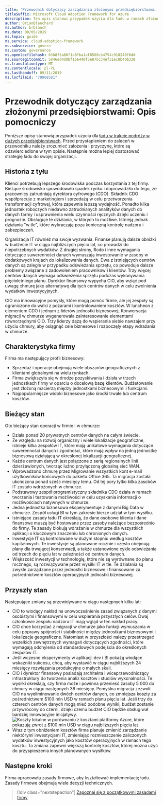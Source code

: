 ```yaml
---
title: 'Przewodnik dotyczący zarządzania złożonymi przedsiębiorstwami: Opis pomocniczy'
titleSuffix: Microsoft Cloud Adoption Framework for Azure
description: Ten opis stanowi przypadek użycia dla ładu w ramach złożonej podróży w chmurze złożonego przedsiębiorstwa.
author: BrianBlanchard
ms.author: brblanch
ms.date: 09/05/2019
ms.topic: guide
ms.service: cloud-adoption-framework
ms.subservice: govern
ms.custom: governance
ms.openlocfilehash: 03b8f5a86f1a8fba1af8588cb4794c918249f6dd
ms.sourcegitcommit: 5846ed4d0bf1b6440f5e87bc34ef31ec8b40b338
ms.translationtype: MT
ms.contentlocale: pl-PL
ms.lasthandoff: 09/11/2019
ms.locfileid: "70908581"
---
```

# <a name="governance-guide-for-complex-enterprises-the-supporting-narrative"></a>Przewodnik dotyczący zarządzania złożonymi przedsiębiorstwami: Opis pomocniczy

Poniższe opisy stanowią przypadek użycia dla [ładu w trakcie podróży w dużych przedsiębiorstwach](./index.md). Przed przystąpieniem do zaleceń w przewodniku należy zrozumieć założenia i przyczynę, które są odzwierciedlone w tym opisie. Następnie można lepiej dostosować strategię ładu do swojej organizacji.

## <a name="back-story"></a>Historia z tyłu

Klienci potrzebują lepszego środowiska podczas korzystania z tej firmy. Bieżące środowisko spowodowało spadek rynku i doprowadziło do tego, że pracownicy zatrudniają dyrektora cyfrowego (CDO). Składnik CDO współpracuje z marketingiem i sprzedażą w celu przetworzenia transformacji cyfrowej, która zapewnia lepszą wydajność. Ponadto kilka jednostek roboczych niedawno zatrudnianych analityków danych do danych farmy i usprawnienia wielu czynności ręcznych dzięki uczeniu i prognozie. Obsługuje te działania, w których to możliwe. Istnieją jednak działania "w tle", które wykraczają poza konieczną kontrolę nadzoru i zabezpieczeń.

Organizacja IT również ma swoje wyzwania. Finanse planują dalsze obniżki w budżecie IT w ciągu najbliższych pięciu lat, co prowadzi do niepotrzebnych wydatków. Z drugiej strony, Rodo i inne wymagania dotyczące suwerenności danych wymuszają inwestowanie w zasoby w dodatkowych krajach do lokalizowania danych. Dwa z istniejących centrów danych są zaległe w przypadku odświeżania sprzętu, co powoduje dalsze problemy związane z zadowoleniem pracowników i klientów. Trzy więcej centrów danych wymaga odświeżenia sprzętu podczas wykonywania pięcioletniego planu. Dyrektor finansowy wypycha CIO, aby wziąć pod uwagę chmurę jako alternatywę dla tych centrów danych w celu zwolnienia wydatków inwestycyjnych.

CIO ma innowacyjne pomysły, które mogą pomóc firmie, ale jej zespoły są ograniczone do walki z pożarami i kontrolowaniem kosztów. W luncheon z elementem CDO i jednym z liderów jednostki biznesowej, Konwersacja migracji w chmurze wygenerowała zainteresowanie elementami równorzędnymi CIO. Trzy liderzy dążą do wspierania siebie nawzajem przy użyciu chmury, aby osiągnąć cele biznesowe i rozpoczęły etapy wdrażania w chmurze.

## <a name="business-characteristics"></a>Charakterystyka firmy

Firma ma następujący profil biznesowy:

- Sprzedaż i operacje obejmują wiele obszarów geograficznych z klientami globalnymi na wielu rynkach.
- Firma zwiększyła się w drodze pozyskiwania i działa w trzech jednostkach firmy w oparciu o docelową bazę klientów. Budżetowanie jest złożoną macierzą między jednostkami biznesowymi i funkcjami.
- Najpopularniejsze widoki biznesowe jako środki trwałe lub centrum kosztów.

## <a name="current-state"></a>Bieżący stan

Oto bieżący stan operacji w firmie i w chmurze:

- Działa ponad 20 prywatnych centrów danych na całym świecie.
- Ze względu na rozwój organiczny i wiele lokalizacje geograficzne, istnieje kilka zespołów IT, które mają unikatowe wymagania dotyczące suwerenności danych i zgodności, które mają wpływ na jedną jednostkę biznesową działającą w określonej lokalizacji geograficznej.
- Każde centrum danych jest połączone z serią regionalnych linii dzierżawionych, tworząc luźno przyłączoną globalną sieć WAN.
- Wprowadzono chmurę przez Migrowanie wszystkich kont e-mail użytkowników końcowych do pakietu Office 365. Ta migracja została ukończona ponad sześć miesięcy temu. Od tej pory tylko kilka zasobów IT zostało wdrożonych w chmurze.
- Podstawowy zespół programistyczny składnika CDO działa w ramach tworzenia i testowania możliwości w celu uzyskania informacji o możliwościach natywnych w chmurze.
- Jedna jednostka biznesowa eksperymentuje z danymi Big Data w chmurze. Zespół usługi BI w tym zakresie bierze udział w tym wysiłku.
- Istniejące zasady ładu IT określają, że dane osobowe klienta i dane finansowe muszą być hostowane przez zasoby należące bezpośrednio do firmy. Te zasady blokują wdrażanie w chmurze dla wszystkich aplikacji o kluczowym znaczeniu lub chronionych danych.
- Inwestycje IT są kontrolowane w dużym stopniu według kosztów kapitałowych. Te inwestycje są planowane rocznie i często obejmują plany dla trwającej konserwacji, a także ustanowione cykle odświeżania od trzech do pięciu lat w zależności od centrum danych.
- Większość inwestycji w technologię, które nie są wyrównane do planu rocznego, są rozwiązywane przez wysiłki IT w tle. Te działania są zwykle zarządzane przez jednostki biznesowe i finansowane za pośrednictwem kosztów operacyjnych jednostki biznesowej.

## <a name="future-state"></a>Przyszły stan

Następujące zmiany są przewidywane w ciągu następnych kilku lat:

- CIO to wiodący nakład na unowocześnienie zasad związanych z danymi osobistymi i finansowymi w celu wspierania przyszłych celów. Dwaj członkowie zespołu nadzoru IT mają wgląd w ten nakład pracy.
- CIO chce korzystać z migracji w chmurze jako funkcji wymuszania w celu poprawy spójności i stabilności między jednostkami biznesowymi i lokalizacje geograficzne. Natomiast w przyszłości należy przestrzegać wszelkich zewnętrznych wymagań dotyczących zgodności, które wymagają odchylenia od standardowych podejścia do określonych zespołów IT.
- Jeśli wczesne eksperymenty w aplikacji dev i BI pokażą wiodące wskaźniki sukcesu, chcą, aby wystawić w ciągu najbliższych 24 miesięcy rozwiązania produkcyjne o małych skali.
- CIO i dyrektor finansowy posiadają architekta i wiceprzewodniczący infrastruktury do tworzenia analiz kosztów i studiów wykonalności. Te wysiłki określają, czy firma może i powinna przenieść zasoby 5 000 do chmury w ciągu następnych 36 miesięcy. Pomyślna migracja zezwoli CIO na wyeliminowanie dwóch centrów danych, co zmniejsza koszty za pośrednictwem $100 mln USD w ramach planu pięciu lat. Jeśli trzy do czterech centrów danych mogą mieć podobne wyniki, budżet zostanie przywrócony do czerni, dzięki czemu budżet CIO będzie obsługiwał bardziej innowacyjne inicjatywy.
    ![Koszty lokalne w porównaniu z kosztami platformy Azure, które pokazują zwrot z $100 mln USD w ciągu najbliższych pięciu lat](../../../_images/governance/calculator-enterprise.png)
- Wraz z tym obniżeniem kosztów firma planuje zmienić zarządzanie niektórymi inwestycjami IT, zmieniając rozmieszczenie zaliczonych wydatków inwestycyjnych jako kosztów operacyjnych w ramach tego kosztu. Ta zmiana zapewni większą kontrolę kosztów, której można użyć do przyspieszenia innych planowanych wysiłków.

## <a name="next-steps"></a>Następne kroki

Firma opracowała zasady firmowe, aby kształtować implementację ładu. Zasady firmowe obejmują wiele decyzji technicznych.

> [!div class="nextstepaction"]
> [Zapoznaj się z początkowymi zasadami firmy](./initial-corporate-policy.md)
